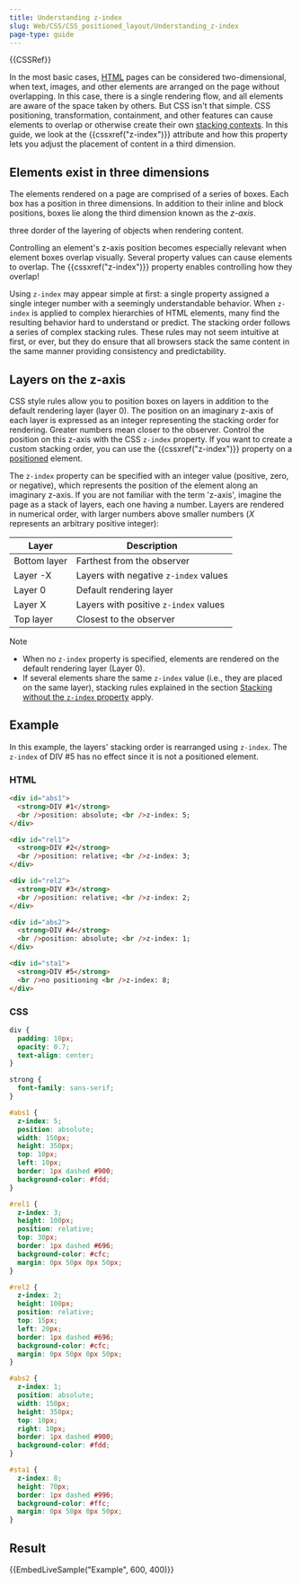 ```yaml
---
title: Understanding z-index
slug: Web/CSS/CSS_positioned_layout/Understanding_z-index
page-type: guide
---
```


{{CSSRef}}

In the most basic cases, [HTML](/en-US/docs/Web/HTML) pages can be considered two-dimensional, when text, images, and other elements are arranged on the page without overlapping. In this case, there is a single rendering flow, and all elements are aware of the space taken by others. But CSS isn't that simple. CSS positioning, transformation, containment, and other features can cause elements to overlap or otherwise create their own [stacking contexts](/en-US/docs/Web/CSS/CSS_positioned_layout/Stacking_context). In this guide, we look at the {{cssxref("z-index")}} attribute and how this property lets you adjust the placement of content in a third dimension.

## Elements exist in three dimensions

The elements rendered on a page are comprised of a series of boxes. Each box has a position in three dimensions. In addition to their inline and block positions, boxes lie along the third dimension known as the _z-axis_.

three dorder of the layering of objects when rendering content.

Controlling an element's z-axis position becomes especially relevant when element boxes overlap visually. Several property values can cause elements to overlap. The {{cssxref("z-index")}} property enables controlling how they overlap!

Using `z-index` may appear simple at first: a single property assigned a single integer number with a seemingly understandable behavior. When `z-index` is applied to complex hierarchies of HTML elements, many find the resulting behavior hard to understand or predict. The stacking order follows a series of complex stacking rules. These rules may not seem intuitive at first, or ever, but they do ensure that all browsers stack the same content in the same manner providing consistency and predictability.

## Layers on the z-axis

CSS style rules allow you to position boxes on layers in addition to the default rendering layer (layer 0). The position on an imaginary z-axis of each layer is expressed as an integer representing the stacking order for rendering. Greater numbers mean closer to the observer. Control the position on this z-axis with the CSS `z-index` property.
If you want to create a custom stacking order, you can use the {{cssxref("z-index")}} property on a [positioned](/en-US/docs/Web/CSS/position#types_of_positioning) element.

The `z-index` property can be specified with an integer value (positive, zero, or negative), which represents the position of the element along an imaginary z-axis. If you are not familiar with the term 'z-axis', imagine the page as a stack of layers, each one having a number. Layers are rendered in numerical order, with larger numbers above smaller numbers (_X_ represents an arbitrary positive integer):

| Layer        | Description                           |
| ------------ | ------------------------------------- |
| Bottom layer | Farthest from the observer            |
| Layer -X     | Layers with negative `z-index` values |
| Layer 0      | Default rendering layer               |
| Layer X      | Layers with positive `z-index` values |
| Top layer    | Closest to the observer               |

> [!NOTE]
>
> - When no `z-index` property is specified, elements are rendered on the default rendering layer (Layer 0).
> - If several elements share the same `z-index` value (i.e., they are placed on the same layer), stacking rules explained in the section [Stacking without the `z-index` property](/en-US/docs/Web/CSS/CSS_positioned_layout/Stacking_without_z-index) apply.

## Example

In this example, the layers' stacking order is rearranged using `z-index`. The `z-index` of DIV #5 has no effect since it is not a positioned element.

### HTML

```html
<div id="abs1">
  <strong>DIV #1</strong>
  <br />position: absolute; <br />z-index: 5;
</div>

<div id="rel1">
  <strong>DIV #2</strong>
  <br />position: relative; <br />z-index: 3;
</div>

<div id="rel2">
  <strong>DIV #3</strong>
  <br />position: relative; <br />z-index: 2;
</div>

<div id="abs2">
  <strong>DIV #4</strong>
  <br />position: absolute; <br />z-index: 1;
</div>

<div id="sta1">
  <strong>DIV #5</strong>
  <br />no positioning <br />z-index: 8;
</div>
```

### CSS

```css
div {
  padding: 10px;
  opacity: 0.7;
  text-align: center;
}

strong {
  font-family: sans-serif;
}

#abs1 {
  z-index: 5;
  position: absolute;
  width: 150px;
  height: 350px;
  top: 10px;
  left: 10px;
  border: 1px dashed #900;
  background-color: #fdd;
}

#rel1 {
  z-index: 3;
  height: 100px;
  position: relative;
  top: 30px;
  border: 1px dashed #696;
  background-color: #cfc;
  margin: 0px 50px 0px 50px;
}

#rel2 {
  z-index: 2;
  height: 100px;
  position: relative;
  top: 15px;
  left: 20px;
  border: 1px dashed #696;
  background-color: #cfc;
  margin: 0px 50px 0px 50px;
}

#abs2 {
  z-index: 1;
  position: absolute;
  width: 150px;
  height: 350px;
  top: 10px;
  right: 10px;
  border: 1px dashed #900;
  background-color: #fdd;
}

#sta1 {
  z-index: 8;
  height: 70px;
  border: 1px dashed #996;
  background-color: #ffc;
  margin: 0px 50px 0px 50px;
}
```

## Result

{{EmbedLiveSample("Example", 600, 400)}}
